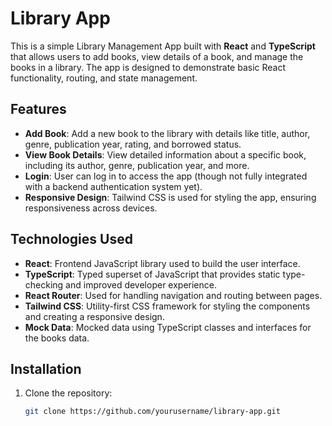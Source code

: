 # Library App

This is a simple Library Management App built with **React** and **TypeScript** that allows users to add books, view details of a book, and manage the books in a library. The app is designed to demonstrate basic React functionality, routing, and state management.

## Features

- **Add Book**: Add a new book to the library with details like title, author, genre, publication year, rating, and borrowed status.
- **View Book Details**: View detailed information about a specific book, including its author, genre, publication year, and more.
- **Login**: User can log in to access the app (though not fully integrated with a backend authentication system yet).
- **Responsive Design**: Tailwind CSS is used for styling the app, ensuring responsiveness across devices.

## Technologies Used

- **React**: Frontend JavaScript library used to build the user interface.
- **TypeScript**: Typed superset of JavaScript that provides static type-checking and improved developer experience.
- **React Router**: Used for handling navigation and routing between pages.
- **Tailwind CSS**: Utility-first CSS framework for styling the components and creating a responsive design.
- **Mock Data**: Mocked data using TypeScript classes and interfaces for the books data.

## Installation

1. Clone the repository:
   ```bash
   git clone https://github.com/yourusername/library-app.git
